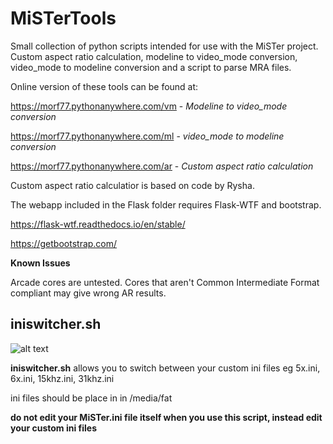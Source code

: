 # MiSTerTools
Small collection of python scripts intended for use with the MiSTer project.  Custom aspect ratio calculation, modeline to video_mode conversion, video_mode to modeline conversion and a script to parse MRA files.

Online version of these tools can be found at:

https://morf77.pythonanywhere.com/vm - *Modeline to video_mode conversion*<br>

https://morf77.pythonanywhere.com/ml - *video_mode to modeline conversion*<br>

https://morf77.pythonanywhere.com/ar - *Custom aspect ratio calculation*

Custom aspect ratio calculatior is based on code by Rysha.

The webapp included in the Flask folder requires Flask-WTF and bootstrap.

https://flask-wtf.readthedocs.io/en/stable/

https://getbootstrap.com/

**Known Issues** 

Arcade cores are untested.  Cores that aren't Common Intermediate Format compliant may give wrong AR results.

## iniswitcher.sh

![alt text](https://github.com/morfeus77/MiSTerTools/blob/main/image.jpg?raw=true)


**iniswitcher.sh** allows you to switch between your custom ini files eg 5x.ini, 6x.ini, 15khz.ini, 31khz.ini

ini files should be place in in /media/fat

**do not edit your MiSTer.ini file itself when you use this script, instead edit your custom ini files**
